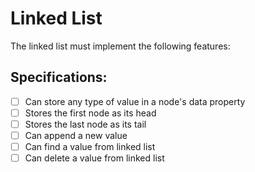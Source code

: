 # Linked List
The linked list must implement the following features:

## Specifications:
- [ ] Can store any type of value in a node's data property
- [ ] Stores the first node as its head
- [ ] Stores the last node as its tail
- [ ] Can append a new value
- [ ] Can find a value from linked list
- [ ] Can delete a value from linked list
